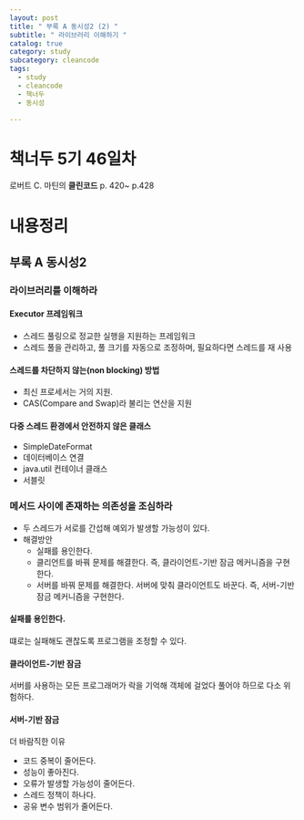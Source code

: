```yaml
---
layout: post
title: " 부록 A 동시성2 (2) "
subtitle: " 라이브러리 이해하기 "
catalog: true
category: study
subcategory: cleancode
tags:
  - study
  - cleancode
  - 책너두
  - 동시성

---
```


# 책너두 5기 46일차

로버트 C. 마틴의 **클린코드** p. 420~ p.428

# 내용정리

## 부록 A 동시성2

### 라이브러리를 이해하라

#### Executor 프레임워크

- 스레드 풀링으로 정교한 실행을 지원하는 프레임워크
- 스레드 풀을 관리하고, 풀 크기를 자동으로 조정하며, 필요하다면 스레드를 재 사용

#### 스레드를 차단하지 않는(non blocking) 방법

- 최신 프로세서는 거의 지원.
- CAS(Compare and Swap)라 불리는 연산을 지원

#### 다중 스레드 환경에서 안전하지 않은 클래스

- SimpleDateFormat
- 데이터베이스 연결
- java.util 컨테이너 클래스
- 서블릿

### 메서드 사이에 존재하는 의존성을 조심하라

- 두 스레드가 서로를 간섭해 예외가 발생할 가능성이 있다.
- 해결방안
  - 실패를 용인한다.
  - 클리언트를 바꿔 문제를 해결한다. 즉, 클라이언트-기반 잠금 메커니즘을 구현한다.
  - 서버를 바꿔 문제를 해결한다. 서버에 맞춰 클라이언트도 바꾼다. 즉, 서버-기반 잠금 메커니즘을 구현한다.

#### 실패를 용인한다.

떄로는 실패해도 괜찮도록 프로그램을 조정할 수 있다.

#### 클라이언트-기반 잠금

서버를 사용하는 모든 프로그래머가 락을 기억해 객체에 걸었다 풀어야 하므로 다소 위험하다.

#### 서버-기반 잠금

더 바람직한 이유

- 코드 중복이 줄어든다.
- 성능이 좋아진다.
- 오류가 발생할 가능성이 줄어든다.
- 스레드 정책이 하나다.
- 공유 변수 범위가 줄어든다.

### 